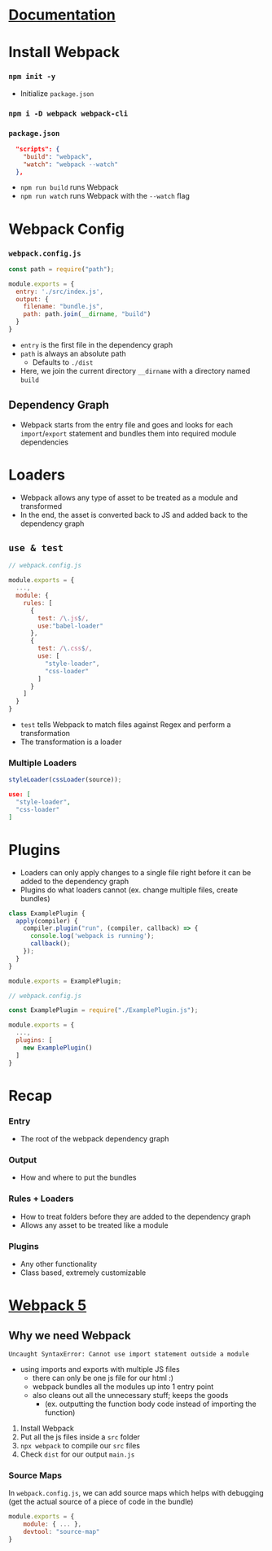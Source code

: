 # [Documentation](https://webpack.js.org/concepts/)

# Install Webpack

### `npm init -y`

- Initialize `package.json`

### `npm i -D webpack webpack-cli`

### `package.json`

```json
  "scripts": {
    "build": "webpack",
    "watch": "webpack --watch"
  },

```

- `npm run build` runs Webpack
- `npm run watch` runs Webpack with the `--watch` flag

# Webpack Config

### `webpack.config.js`

```js
const path = require("path");

module.exports = {
  entry: './src/index.js',
  output: {
    filename: "bundle.js",
    path: path.join(__dirname, "build")
  }
}
```

- `entry` is the first file in the dependency graph
- `path` is always an absolute path
    - Defaults to `./dist`
- Here, we join the current directory `__dirname` with a directory named `build`

## Dependency Graph

- Webpack starts from the entry file and goes and looks for each `import`/`export` statement and bundles them into required module dependencies

# Loaders

- Webpack allows any type of asset to be treated as a module and transformed
- In the end, the asset is converted back to JS and added back to the dependency graph

## `use & test`

```js
// webpack.config.js

module.exports = {
  ...,
  module: {
    rules: [
      {
        test: /\.js$/,
        use:"babel-loader"
      },
      {
        test: /\.css$/,
        use: [
          "style-loader",
          "css-loader"
        ]
      }
    ]
  }
}
```

- `test` tells Webpack to match files against Regex and perform a transformation 
- The transformation is a loader

### Multiple Loaders

```js
styleLoader(cssLoader(source));
```
```json
use: [
  "style-loader",
  "css-loader"
]
```

# Plugins

- Loaders can only apply changes to a single file right before it can be added to the dependency graph
- Plugins do what loaders cannot (ex. change multiple files, create bundles)

```js
class ExamplePlugin {
  apply(compiler) {
    compiler.plugin("run", (compiler, callback) => {
      console.log('webpack is running');
      callback();
    });
  }
}

module.exports = ExamplePlugin;
```

```js
// webpack.config.js

const ExamplePlugin = require("./ExamplePlugin.js");

module.exports = {
  ...,
  plugins: [
    new ExamplePlugin()
  ]
}
```

# Recap

### Entry 

- The root of the webpack dependency graph

### Output 

- How and where to put the bundles

### Rules + Loaders 

- How to treat folders before they are added to the dependency graph
- Allows any asset to be treated like a module

### Plugins

- Any other functionality
- Class based, extremely customizable

# [Webpack 5](https://www.youtube.com/watch?v=X1nxTjVDYdQ)

## Why we need Webpack

`Uncaught SyntaxError: Cannot use import statement outside a module`

- using imports and exports with multiple JS files
    - there can only be one js file for our html :)
    - webpack bundles all the modules up into 1 entry point
    - also cleans out all the unnecessary stuff; keeps the goods 
        - (ex. outputting the function body code instead of importing the function)

1. Install Webpack
2. Put all the js files inside a `src` folder
3. `npx webpack` to compile our `src` files
4. Check `dist` for our output `main.js`

### Source Maps

In `webpack.config.js`, we can add source maps which helps with debugging (get the actual source of a piece of code in the bundle)

```js
module.exports = {
    module: { ... },
    devtool: "source-map"
}
```


